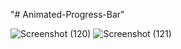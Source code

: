 "# Animated-Progress-Bar"

![Screenshot (120)](https://github.com/saurabhkara/Animated-Progress-Bar/assets/28596628/990f20a6-4941-48b2-8824-831c38a764fb)
![Screenshot (121)](https://github.com/saurabhkara/Animated-Progress-Bar/assets/28596628/ef45233a-bb96-4917-bab0-24c9ea965263)
